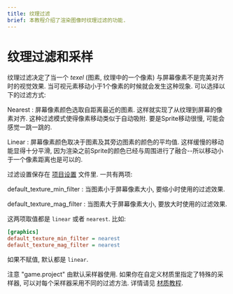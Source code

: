 ```yaml
---
title: 纹理过滤
brief: 本教程介绍了渲染图像时纹理过滤的功能.
---
```


# 纹理过滤和采样

纹理过滤决定了当一个 _texel_ (图素, 纹理中的一个像素) 与屏幕像素不是完美对齐时的视觉效果. 当可视元素移动小于1个像素的时候就会发生这种现象. 可以选择以下的过滤方式:

Nearest
: 屏幕像素颜色选取自距离最近的图素. 这样就实现了从纹理到屏幕的像素对齐. 这种过滤模式使得像素移动类似于自动吸附. 要是Sprite移动很慢, 可能会感觉一跳一跳的.

Linear
: 屏幕像素颜色取决于图素及其旁边图素的颜色的平均值. 这样缓慢的移动能显得十分平滑, 因为渲染之前Sprite的颜色已经与周围进行了融合--所以移动小于一个像素距离也是可以的.

过滤设置保存在 [项目设置](/manuals/project-settings/#graphics) 文件里. 一共有两项:

default_texture_min_filter
: 当图素小于屏幕像素大小, 要缩小时使用的过滤效果.

default_texture_mag_filter
: 当图素大于屏幕像素大小, 要放大时使用的过滤效果.

这两项取值都是 `linear` 或者 `nearest`. 比如:

```ini
[graphics]
default_texture_min_filter = nearest
default_texture_mag_filter = nearest
```

如果不赋值, 默认都是 `linear`.

注意 "game.project" 由默认采样器使用. 如果你在自定义材质里指定了特殊的采样器, 可以对每个采样器采用不同的过滤方法. 详情请见 [材质教程](/manuals/material/).
